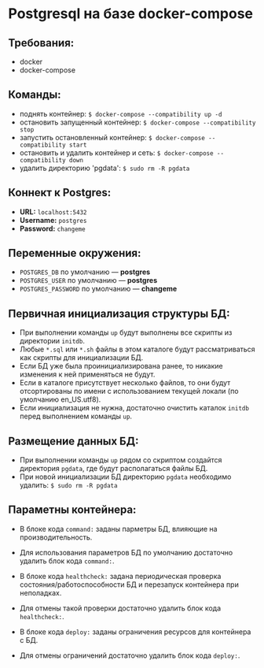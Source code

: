 # Postgresql на базе docker-compose

## Требования:

- docker
- docker-compose

## Команды:

- поднять контейнер: `$ docker-compose --compatibility up -d`
- остановить запущенный контейнер: `$ docker-compose --compatibility stop`
- запустить остановленный контейнер: `$ docker-compose --compatibility start`
- остановить и удалить контейнер и сеть: `$ docker-compose --compatibility down`
- удалить директорию 'pgdata': `$ sudo rm -R pgdata`

## Коннект к Postgres:

- **URL:** `localhost:5432`
- **Username:** `postgres`
- **Password:** `changeme`

## Переменные окружения:

- `POSTGRES_DB` по умолчанию — **postgres**
- `POSTGRES_USER` по умолчанию — **postgres**
- `POSTGRES_PASSWORD` по умолчанию — **changeme**

## Первичная инициализация структуры БД:

- При выполнении команды `up` будут выполнены все скрипты из директории `initdb`.
- Любые `*.sql` или `*.sh` файлы в этом каталоге будут рассматриваться как скрипты для инициализации БД.
- Если БД уже была проинициализирована ранее, то никакие изменения к ней применяться не будут.
- Если в каталоге присутствует несколько файлов, то они будут отсортированы по имени с использованием текущей локали (по умолчанию en_US.utf8).
- Если инициализация не нужна, достаточно очистить каталок `initdb` перед выполнением команды `up`.

## Размещение данных БД:

- При выполнении команды `up` рядом со скриптом создайтся директория `pgdata`, где будут располагаться файлы БД.
- При новой инициализации БД директорию `pgdata` необходимо удалить: `$ sudo rm -R pgdata`

## Параметны контейнера:

- В блоке кода `command:` заданы парметры БД, влияющие на производительность.
- Для использования параметров БД по умолчанию достаточно удалить блок кода `command:`.


- В блоке кода `healthcheck:` задана периодическая проверка состояния/работоспособности БД и перезапуск контейнера при неполадках.
- Для отмены такой проверки достаточно удалить блок кода `healthcheck:`.


- В блоке кода `deploy:` заданы ограничения ресурсов для контейнера с БД.
- Для отмены ограничений достаточно удалить блок кода `deploy:`.
